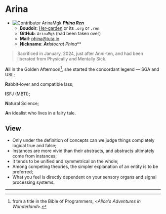# Arina

- ![Contributor ArinaMgk](../../.picture/phina.head.bmp)  ***Phina Ren*** 
    - **Boudoir**: [Her-garden](phina.net)  or its `.org` or `.ren` 
    - **GitHub**: `ArinaMgk` (had been taken over)
    - **Mail**: phina@tuta.io 
    - **Nickname**: ***Ari**stocrat Phi**na***

> Sacrificed in January, 2024, just after Anni-ten, and had been liberated from Physically and Mentally Sick.

**A**ll in the Golden Afternoon[^1], she started the concordant legend — SGA and USL;

**R**abbit-lover and compatible lass;

**I**SFJ (MBTI);

**N**atural Science;

**A**n idealist who lives in a fairy tale.

## View

- Only under the definition of concepts can we judge things completely logical true and false;
- Instances are more vivid than their abstracts, and abstracts ultimately come from instances;
- It tends to be unified and symmetrical on the whole;
- Among competing theories, the simpler explanation of an entity is to be preferred;
- What you feel is directly dependent on your sensory organs and signal processing systems.


---

[^1]: from a title in the Bible of Programmers, \<*Alice's Adventures in Wonderland*\>.
